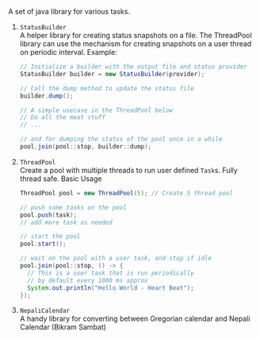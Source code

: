A set of java library for various tasks.

1. <code>StatusBuilder</code><br>
   A helper library for creating status snapshots on a file.
   The ThreadPool library can use the mechanism for creating
   snapshots on a user thread on periodic interval. Example:
   ```java
   // Initialize a builder with the output file and status provider
   StatusBuilder builder = new StatusBuilder(provider);

   // Call the dump method to update the status file
   builder.dump();

   // A simple usecase in the ThreadPool below
   // Do all the meat stuff
   // ...

   // and for dumping the status of the pool once in a while
   pool.join(pool::stop, builder::dump);
   ```

1. <code>ThreadPool</code><br>
   Create a pool with multiple threads to run user defined
   <code>Task</code>s. Fully thread safe. Basic Usage
   ```java
   ThreadPool pool = new ThreadPool(5); // Create 5 thread pool

   // push some tasks on the pool
   pool.push(task);
   // add more task as needed

   // start the pool
   pool.start();

   // wait on the pool with a user task, and stop if idle
   pool.join(pool::stop, () -> {
     // This is a user task that is run periodically
     // by default every 1000 ms approx
     System.out.println("Hello World - Heart Beat");
   });
   ```
2. <code>NepaliCalendar</code><br>
   A handy library for converting between Gregorian calendar
   and Nepali Calendar (Bikram Sambat)
